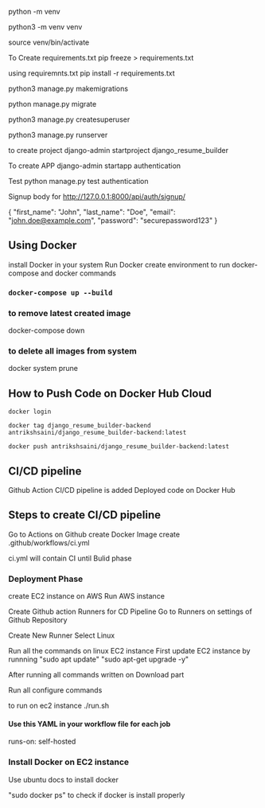 python -m venv <directory>

python3 -m venv venv

source venv/bin/activate

To Create requirements.txt
pip freeze > requirements.txt

using requiremnts.txt
pip install -r requirements.txt

python3 manage.py makemigrations

python manage.py migrate

python3 manage.py createsuperuser

python3 manage.py runserver

to create project
django-admin startproject django_resume_builder

To create APP
django-admin startapp authentication

Test
python manage.py test authentication

Signup body for
http://127.0.0.1:8000/api/auth/signup/

{
"first_name": "John",
"last_name": "Doe",
"email": "john.doe@example.com",
"password": "securepassword123"
}

## Using Docker

install Docker in your system
Run Docker
create environment to run docker-compose and docker commands

### `docker-compose up --build`

### to remove latest created image

docker-compose down

### to delete all images from system

docker system prune

## How to Push Code on Docker Hub Cloud

`docker login`

`docker tag django_resume_builder-backend antrikshsaini/django_resume_builder-backend:latest`

`docker push antrikshsaini/django_resume_builder-backend:latest`

## CI/CD pipeline

Github Action CI/CD pipeline is added
Deployed code on Docker Hub

## Steps to create CI/CD pipeline

Go to Actions on Github
create Docker Image
create .github/workflows/ci.yml

ci.yml will contain CI until Bulid phase

### Deployment Phase

create EC2 instance on AWS
Run AWS instance

Create Github action Runners for CD Pipeline
Go to Runners on settings of Github Repository

Create New Runner
Select Linux

Run all the commands on linux EC2 instance
First update EC2 instance by runnning "sudo apt update"
"sudo apt-get upgrade -y"

After running all commands written on Download part

Run all configure commands

to run on ec2 instance
./run.sh

#### Use this YAML in your workflow file for each job

runs-on: self-hosted

### Install Docker on EC2 instance

Use ubuntu docs to install docker

"sudo docker ps" to check if docker is install properly
